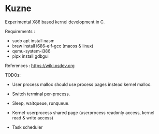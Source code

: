 # Kuzne

Experimental X86 based kernel development in C.

Requirements :

- sudo apt install nasm
- brew install i686-elf-gcc (macos & linux)
- qemu-system-i386
- pipx install gdbgui

References : https://wiki.osdev.org

TODOs:
- User process malloc should use process pages instead kernel malloc.

- Switch terminal per-process.

- Sleep, waitqueue, runqueue.

- Kernel-userprocess shared page (userprocess readonly access, kernel read & write access)

- Task scheduler 
